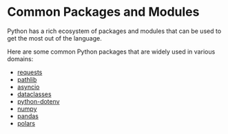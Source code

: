 # Common Packages and Modules

Python has a rich ecosystem of packages and modules that can be used to get the most out of the language.

Here are some common Python packages that are widely used in various domains:

- [requests](https://docs.python-requests.org/en/latest/)
- [pathlib](https://docs.python.org/3/library/pathlib.html)
- [asyncio](https://docs.python.org/3/library/asyncio.html)
- [dataclasses](https://docs.python.org/3/library/dataclasses.html)
- [python-dotenv](https://pypi.org/project/python-dotenv/)
- [numpy](https://numpy.org/doc/stable/)
- [pandas](https://pandas.pydata.org/docs/)
- [polars](https://github.com/pola-rs/polars)